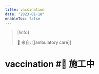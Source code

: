 ```yaml
---
title: vaccination
date: "2023-01-18"
enableToc: false
---
```


> [!info]
>
> 🌱 來自: [[ambulatory care]]

# vaccination #🚧 施工中


